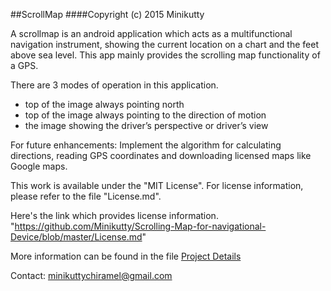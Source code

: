 ##ScrollMap
####Copyright (c) 2015 Minikutty

A scrollmap is an android application which acts as a multifunctional navigation instrument, showing the current location on a chart and the feet above sea level. This app mainly provides the scrolling map functionality of a GPS.

There are 3 modes of operation in this application.
* top of the image always pointing north
* top of the image always pointing to the direction of motion
* the image showing the driver’s perspective or driver’s view

For future enhancements:
Implement the algorithm for calculating directions, reading GPS coordinates and downloading licensed maps like Google maps.

This work is available under the "MIT License". For license information, please refer to the file "License.md".

Here's the link which provides license information. 
"https://github.com/Minikutty/Scrolling-Map-for-navigational-Device/blob/master/License.md"

More information can be found in the file [Project Details](https://github.com/Minikutty/Scrollmap/blob/master/ProjectDetails.md)

Contact: minikuttychiramel@gmail.com


